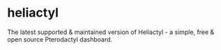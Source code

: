 # heliactyl
The latest supported &amp; maintained version of Heliactyl - a simple, free &amp; open source Pterodactyl dashboard. 
